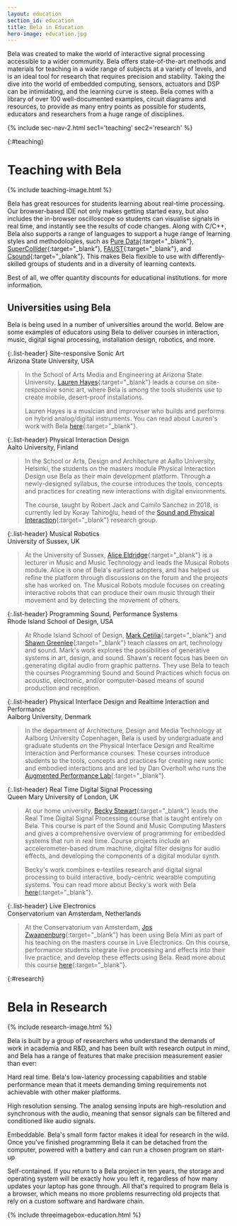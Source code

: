 ```yaml
---
layout: education
section_id: education
title: Bela in Education
hero-image: education.jpg
---
```


Bela was created to make the world of interactive signal processing accessible to a wider community. Bela offers state-of-the-art methods and materials for teaching in a wide range of subjects at a variety of levels, and is an ideal tool for research that requires precision and stability. Taking the dive into the world of embedded computing, sensors, actuators and DSP can be intimidating, and the learning curve is steep. Bela comes with a library of over 100 well-documented examples, circuit diagrams and resources, to provide as many entry points as possible for students, educators and researchers from a huge range of disciplines.

{% include sec-nav-2.html sec1='teaching' sec2='research' %}

{:#teaching}
# Teaching with Bela

{% include teaching-image.html %}

Bela has great resources for students learning about real-time processing. Our browser-based IDE not only makes getting started easy, but also includes the in-browser oscilloscope so students can visualise signals in real time, and instantly see the results of code changes. Along with C/C++, Bela also supports a range of languages to support a huge range of learning styles and methodologies, such as [Pure Data](https://puredata.info/){:target="_blank"}, [SuperCollider](https://supercollider.github.io/){:target="_blank"}, [FAUST](https://faust.grame.fr/){:target="_blank"}, and [Csound](https://csound.com/){:target="_blank"}. This makes Bela flexible to use with differently-skilled groups of students and in a diversity of learning contexts.

Best of all, we offer quantity discounts for educational institutions. <script type="text/javascript" language="javascript">
<!--
{ coded = "3zZV@xUo5.3V"
  key = "pQg6SOhxMzG2RtlPB0Lc8jYasToEfAHk9Jv5qeVFZi1u7NyDwUW4X3CmdbKnrI"
  shift=coded.length
  link=""
  for (i=0; i<coded.length; i++) {
    if (key.indexOf(coded.charAt(i))==-1) {
      ltr = coded.charAt(i)
      link += (ltr)
    }
    else {     
      ltr = (key.indexOf(coded.charAt(i))-shift+key.length) % key.length
      link += (key.charAt(ltr))
    }
  }
document.write("<a href='mailto:"+link+"'>Contact us</a>")
}
//-->
</script> for more information.

<div class="spacing two"></div>

## Universities using Bela

Bela is being used in a number of universities around the world. Below are some examples of educators using Bela to deliver courses in interaction, music, digital signal processing, installation design, robotics, and more.

{:.list-header}
Site-responsive Sonic Art  
Arizona State University, USA

> In the School of Arts Media and Engineering at Arizona State University, [Lauren Hayes](https://www.pariesa.com){:target="_blank"} leads a course on site-responsive sonic art, where Bela is among the tools students use to create mobile, desert-proof installations. 
>
> Lauren Hayes is a musician and improviser who builds and performs on hybrid analog/digital instruments. You can read about Lauren's work with Bela [here](https://www.researchgate.net/publication/322511282_Desert_and_Sonic_Ecosystems_Incorporating_Environmental_Factors_within_Site-Responsive_Sonic_Art){:target="_blank"}.

{:.list-header}
Physical Interaction Design  
Aalto University, Finland

> In the School or Arts, Design and Architecture at Aalto University, Helsinki, the students on the masters module Physical Interaction Design use Bela as their main development platform. Through a newly-designed syllabus, the course introduces the tools, concepts and practices for creating new interactions with digital environments. 
> 
> The course, taught by Robert Jack and Camilo Sanchez in 2018, is currently led by Koray Tahiroğlu, head of the [Sound and Physical Interaction](https://sopi.aalto.fi/){:target="_blank"} research group.

{:.list-header}
Musical Robotics  
University of Sussex, UK

> At the University of Sussex, [Alice Eldridge](http://www.sussex.ac.uk/profiles/127749){:target="_blank"} is a lecturer in Music and Music Technology and leads the Musical Robots module. Alice is one of Bela's earliest adopters, and has helped us refine the platform through discussions on the forum and the projects she has worked on. The Musical Robots module focuses on creating interactive robots that can produce their own music through their movement and by detecting the movement of others.

{:.list-header}
Programming Sound, Performance Systems  
Rhode Island School of Design, USA

> At Rhode Island School of Design, [Mark Cetilia](http://mark.cetilia.org/){:target="_blank"} and [Shawn Greenlee](http://shawngreenlee.com/){:target="_blank"} teach classes on art, technology and sound. Mark's work explores the possibilities of generative systems in art, design, and sound. Shawn's recent focus has been on generating digital audio from graphic patterns. They use Bela to teach the courses Programming Sound and Sound Practices which focus on acoustic, electronic, and/or computer-based means of sound production and reception.

{:.list-header}
Physical Interface Design and Realtime Interaction and Performance  
Aalborg University, Denmark

> In the department of Architecture, Design and Media Technology at Aalborg University Copenhagen, Bela is used by undergraduate and graduate students on the Physical Interface Design and Realtime Interaction and Performance courses. These courses introduce students to the tools, concepts and practices for creating new sonic and embodied interactions and are led by Dan Overholt who runs the [Augmented Performance Lab](https://www.en.cph.aau.dk/collaboration/students/labs-campus/labs/augmented-performance-lab.cid309567){:target="_blank"}.

{:.list-header}
Real Time Digital Signal Processing  
Queen Mary University of London, UK

> At our home university, [Becky Stewart](http://theleadingzero.com/){:target="_blank"} leads the Real Time Digital Signal Processing course that is taught entirely on Bela. This course is part of the Sound and Music Computing Masters and gives a comprehensive overview of programming for embedded systems that run in real time. Course projects include an accelerometer-based drum machine, digital filter designs for audio effects, and developing the components of a digital modular synth.
>
> Becky's work combines e-textiles research and digital signal processing to build interactive, body-centric wearable computing systems. You can read more about Becky's work with Bela [here](https://blog.bela.io/2018/10/12/bela-AR-VR-binaural-spatial-audio/){:target="_blank"}.

{:.list-header}
Live Electronics  
Conservatorium van Amsterdam, Netherlands

> At the Conservatorium van Amsterdam, [Jos Zwaanenburg](http://www.contemporary-music-through-non-western-techniques.com/pages/1452-jos-zwaanenburg){:target="_blank"} has been using Bela Mini as part of his teaching on the masters course in Live Electronics. On this course, performance students integrate live processing and effects into their live practice, and develop these effects using Bela. Read more about this course [here](https://blog.bela.io/2018/11/18/bela-conservatorium-van-amsterdam/){:target="_blank"}.

<div class="spacing two"></div>

{:#research}
# Bela in Research

{% include research-image.html %}

Bela is built by a group of researchers who understand the demands of work in academia and R&D, and has been built with research output in mind, and Bela has a range of features that make precision measurement easier than ever:

<span class="list-header">Hard real time.</span> Bela's low-latency processing capabilities and stable performance mean that it meets demanding timing requirements not achievable with other maker platforms.

<span class="list-header">High resolution sensing.</span> The analog sensing inputs are high-resolution and synchronous with the audio, meaning that sensor signals can be filtered and conditioned like audio signals.

<span class="list-header">Embeddable.</span> Bela's small form factor makes it ideal for research in the wild. Once you've finished programming Bela it can be detached from the computer, powered with a battery and can run a chosen program on start-up

<span class="list-header">Self-contained.</span> If you return to a Bela project in ten years, the storage and operating system will be exactly how you left it, regardless of how many updates your laptop has gone through. All that's required to program Bela is a browser, which means no more problems resurrecting old projects that rely on a custom software and hardware chain.

{% include threeimagebox-education.html %}
